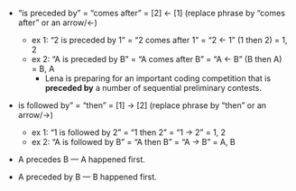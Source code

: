 - “is preceded by” = “comes after” = [2] ← [1] (replace phrase by “comes after” or an arrow/←)
  - ex 1: “2 is preceded by 1” = “2 comes after 1” = “2 ← 1” (1 then 2) = 1, 2
  - ex 2: “A is preceded by B” = “A comes after B” = “A ← B” (B then A) = B, A
    - Lena is preparing for an important coding competition that is __preceded by__ a number of sequential preliminary contests.
- is followed by” = “then” = [1] → [2] (replace phrase by “then” or an arrow/→)

  - ex 1: “1 is followed by 2” = “1 then 2” = “1 → 2” = 1, 2
  - ex 2: “A is followed by B” = “A then B” = “A → B” = A, B
- A precedes B — A happened first.
- A preceded by B — B happened first.
